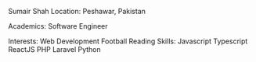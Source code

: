 Sumair Shah
Location:
Peshawar, Pakistan

Academics:
Software Engineer

Interests:
Web Development
Football
Reading
Skills:
Javascript
Typescript
ReactJS
PHP
Laravel
Python
